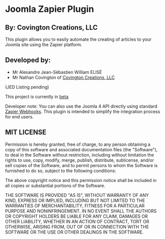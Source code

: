 # Joomla Zapier Plugin
## By: Covington Creations, LLC


This plugin allows you to easily automate the creating of articles to your Joomla site using the Zapier platform.

## Developed by:
- Mr Alexandre Jean-Sébastien William ELISÉ
- Mr Nathan Covington of [Covington Creations, LLC](https://www.covingtoncreations.com/)

(JED Listing pending)

This project is currently in [beta](https://zapier.com/developer/public-invite/202409/f87192b19082430c570041ab862141df/)

Developer note: You can also use the Joomla 4 API directly using standard [Zapier Webhooks](https://zapier.com/features/webhooks).  This plugin is intended to simplify the integration process for end users.




## MIT LICENSE
Permission is hereby granted, free of charge, to any person obtaining a copy of this software and associated documentation files (the "Software"), to deal in the Software without restriction, including without limitation the rights to use, copy, modify, merge, publish, distribute, sublicense, and/or sell copies of the Software, and to permit persons to whom the Software is furnished to do so, subject to the following conditions:

The above copyright notice and this permission notice shall be included in all copies or substantial portions of the Software.

THE SOFTWARE IS PROVIDED "AS IS", WITHOUT WARRANTY OF ANY KIND, EXPRESS OR IMPLIED, INCLUDING BUT NOT LIMITED TO THE WARRANTIES OF MERCHANTABILITY, FITNESS FOR A PARTICULAR PURPOSE AND NONINFRINGEMENT. IN NO EVENT SHALL THE AUTHORS OR COPYRIGHT HOLDERS BE LIABLE FOR ANY CLAIM, DAMAGES OR OTHER LIABILITY, WHETHER IN AN ACTION OF CONTRACT, TORT OR OTHERWISE, ARISING FROM, OUT OF OR IN CONNECTION WITH THE SOFTWARE OR THE USE OR OTHER DEALINGS IN THE SOFTWARE.

